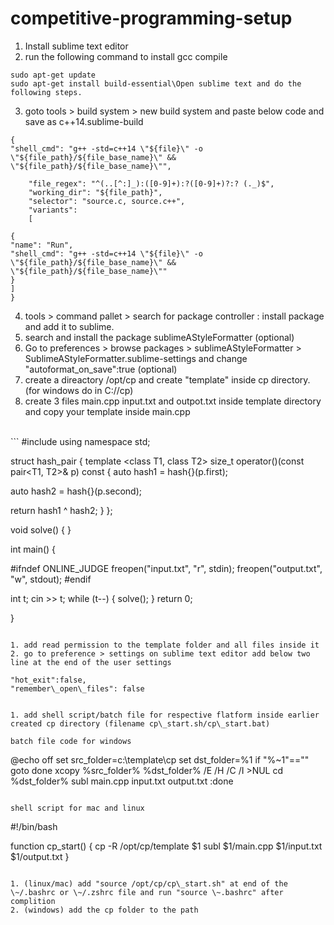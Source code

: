 # **competitive-programming-setup**

1. Install sublime text editor
2. run the following command to install gcc compile

```
sudo apt-get update
sudo apt-get install build-essential\Open sublime text and do the following steps.
```

3. goto tools > build system > new build system and paste below code and save as c++14.sublime-build

``` sublime_build
{
"shell_cmd": "g++ -std=c++14 \"${file}\" -o \"${file_path}/${file_base_name}\" && \"${file_path}/${file_base_name}\"",

    "file_regex": "^(..[^:]_):([0-9]+):?([0-9]+)?:? (._)$",
    "working_dir": "${file_path}",
    "selector": "source.c, source.c++",
    "variants":
    [

{
"name": "Run",
"shell_cmd": "g++ -std=c++14 \"${file}\" -o \"${file_path}/${file_base_name}\" && \"${file_path}/${file_base_name}\""
}
]
}
```

4. tools > command pallet > search for package controller : install package and add it to sublime.
5. search and install the package sublimeAStyleFormatter (optional)
6. Go to preferences > browse packages > sublimeAStyleFormatter > SublimeAStyleFormatter.sublime-settings and change "autoformat\_on\_save":true (optional)
7. create a direactory /opt/cp and create "template" inside cp directory. (for windows do in C://cp)
8. create 3 files main.cpp input.txt and outpot.txt inside template directory and copy your template inside main.cpp

<br>
```
#include<bits/stdc++.h>
using namespace std;

struct hash\_pair {
template \<class T1, class T2>
size\_t operator()(const pair\<T1, T2>& p) const
{
auto hash1 = hash{}(p.first);

auto hash2 = hash{}(p.second);

return hash1 ^ hash2;
}
};

void solve()
{
}

int main()
{

#ifndef ONLINE\_JUDGE
freopen("input.txt", "r", stdin);
freopen("output.txt", "w", stdout);
#endif


int t;
cin >> t;
while (t--)
{
    solve();
}
return 0;


}
```

1. add read permission to the template folder and all files inside it
2. go to preference > settings on sublime text editor add below two line at the end of the user settings

```
    "hot_exit":false,
    "remember\_open\_files": false
```

1. add shell script/batch file for respective flatform inside earlier created cp directory (filename cp\_start.sh/cp\_start.bat)

batch file code for windows

```
@echo off
set src\_folder=c:\template\cp
set dst\_folder=%1
if "%\~1"=="" goto done
xcopy %src\_folder% %dst\_folder% /E /H /C /I >NUL
cd %dst\_folder%
subl main.cpp input.txt output.txt
:done
```

shell script for mac and linux

```
#!/bin/bash

function cp_start() {
cp -R /opt/cp/template $1
subl $1/main.cpp $1/input.txt $1/output.txt
}
```

1. (linux/mac) add "source /opt/cp/cp\_start.sh" at end of the \~/.bashrc or \~/.zshrc file and run "source \~.bashrc" after complition
2. (windows) add the cp folder to the path